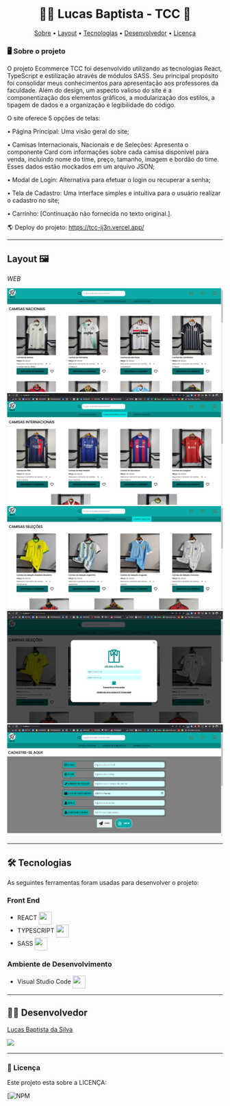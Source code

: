 <h1 align="center"> 🧑‍💻 Lucas Baptista - TCC 🚀 </h1>

<p align="center">
 <a href="#user-content--sobre-o-projeto">Sobre</a> •
 <a href="#-layout-🖼️">Layout</a> • 
 <a href="#-🛠-tecnologias">Tecnologias</a> • 
 <a href="#-autor">Desenvolvedor</a> • 
 <a href="#user-content--licença">Licença</a>
</p>


### 🖥️ Sobre o projeto 

O projeto Ecommerce TCC foi desenvolvido utilizando as tecnologias React, TypeScript e estilização através de módulos SASS. Seu principal propósito foi consolidar meus conhecimentos para apresentação aos professores da faculdade. Além do design, um aspecto valioso do site é a componentização dos elementos gráficos, a modularização dos estilos, a tipagem de dados e a organização e legibilidade do código.

O site oferece 5 opções de telas:

• Página Principal: Uma visão geral do site;

• Camisas Internacionais, Nacionais e de Seleções: Apresenta o componente Card com informações sobre cada camisa disponível para venda, incluindo nome do time, preço, tamanho, imagem e bordão do time. Esses dados estão mockados em um arquivo JSON;

• Modal de Login: Alternativa para efetuar o login ou recuperar a senha;

• Tela de Cadastro: Uma interface simples e intuitiva para o usuário realizar o cadastro no site;

• Carrinho: [Continuação não fornecida no texto original.].

🌎 Deploy do projeto: https://tcc-ij3n.vercel.app/

---

## Layout 🖼️

_WEB_

![GK1](https://github.com/luscabap/tcc/blob/main/public/web_01.png)
![GK1](https://github.com/luscabap/tcc/blob/main/public/web_02.png)
![GK1](https://github.com/luscabap/tcc/blob/main/public/web_03.png)
![GK1](https://github.com/luscabap/tcc/blob/main/public/web_04.png)
![GK1](https://github.com/luscabap/tcc/blob/main/public/web_05.png)

---

## 🛠 Tecnologias 

As seguintes ferramentas foram usadas para desenvolver o projeto:

### Front End
- REACT <img align="center" height="30" width="30" src="https://cdn.jsdelivr.net/gh/devicons/devicon/icons/react/react-original.svg"/>
- TYPESCRIPT <img align="center" height="30" width="30" src="https://cdn.jsdelivr.net/gh/devicons/devicon/icons/typescript/typescript-original.svg"/>
- SASS <img align="center" height="30" width="30" src="https://cdn.jsdelivr.net/gh/devicons/devicon/icons/sass/sass-original.svg"/>
 
          
### Ambiente de Desenvolvimento
- Visual Studio Code <img align="center" height="30" width="30" src="https://cdn.jsdelivr.net/gh/devicons/devicon/icons/vscode/vscode-original-wordmark.svg"/>

---

## 👨‍🎓 Desenvolvedor

<a href="https://www.linkedin.com/in/lucas-baptista-da-silva-133779233/">
Lucas Baptista da Silva</a>

<br/>

<a href = "mailto:lucasbaptistasilva.dev@gmail.com"><img src="https://img.shields.io/badge/-Gmail-%23333?style=for-the-badge&logo=gmail&logoColor=white"  target="_blank"></a>

---

### 📝 Licença

Este projeto esta sobre a LICENÇA:

[![NPM](https://github.com/luscabap/tcc/blob/main/LICENSE)
